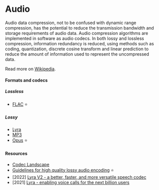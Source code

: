# Audio

Audio data compression, not to be confused with dynamic range compression, has the potential to reduce the transmission bandwidth and storage requirements of audio data. Audio compression algorithms are implemented in software as audio codecs. In both lossy and lossless compression, information redundancy is reduced, using methods such as coding, quantization, discrete cosine transform and linear prediction to reduce the amount of information used to represent the uncompressed data.

Read more on [Wikipedia](https://en.wikipedia.org/wiki/Data_compression#Audio).

#### Formats and codecs

##### Lossless
- [FLAC](https://xiph.org/flac) ⭐

##### Lossy
- [Lyra](https://github.com/google/lyra)
- [MP3](https://en.wikipedia.org/wiki/MP3)
- [Opus](https://opus-codec.org) ⭐

#### Resources
- [Codec Landscape](https://opus-codec.org/comparison)
- [Guidelines for high quality lossy audio encoding](https://trac.ffmpeg.org/wiki/Encode/HighQualityAudio) ⭐
- [2022] [Lyra V2 - a better, faster, and more versatile speech codec](https://opensource.googleblog.com/2022/09/lyra-v2-a-better-faster-and-more-versatile-speech-codec.html)
- [2021] [Lyra - enabling voice calls for the next billion users](https://opensource.googleblog.com/2021/04/lyra-enabling-voice-calls-for-next-billion-users.html)
